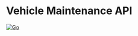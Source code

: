 # Vehicle Maintenance API

[![Go](https://github.com/jimmykodes/vehicle_maintenance/actions/workflows/go.yml/badge.svg)](https://github.com/jimmykodes/vehicle_maintenance/actions/workflows/go.yml)
